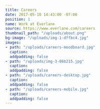 ```yaml
---
title: Careers
date: 2017-05-10 14:43:00 -07:00
position: 1
name: Work at Everlane
source: https://www.everlane.com/careers
thumbnail_path: "/uploads/about.png"
bg-image: "/uploads/img-1-dffbc4.jpg"
images:
- path: "/uploads/careers-moodboard.jpg"
  caption: 
  addpadding: false
- path: "/uploads/img-3-86b215.jpg"
  caption: 
  addpadding: false
- path: "/uploads/careers-desktop.jpg"
  caption: 
  addpadding: false
- path: "/uploads/careers-mobile.jpg"
  caption: 
  addpadding: false
---
```


